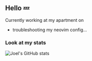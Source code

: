 ## Hello  💤

Currently working at my apartment on 
- troubleshooting my neovim config...

### Look at my stats

![Joel's GitHub stats](https://github-readme-stats.vercel.app/api?username=joeltheai&show_icons=true&theme=transparent)


<!--
**joeltheai/joeltheai** is a ✨ _special_ ✨ repository because its `README.md` (this file) appears on your GitHub profile.

Here are some ideas to get you started:

- 🔭 I’m currently working on ...
- 🌱 I’m currently learning ...
- 👯 I’m looking to collaborate on ...
- 🤔 I’m looking for help with ...
- 💬 Ask me about ...
- 📫 How to reach me: ...
- 😄 Pronouns: ...
- ⚡ Fun fact: ...
-->
